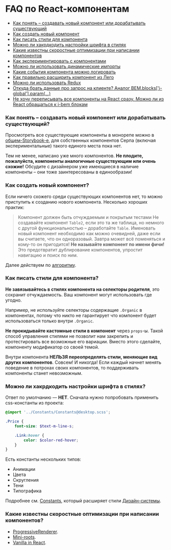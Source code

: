 # FAQ по React-компонентам

- [Как понять – создавать новый компонент или дорабатывать существующий](#Как-понять--создавать-новый-компонент-или-дорабатывать-существующий)
- [Как создать новый компонент](#Как-создать-новый-компонент)
- [Как писать стили для компонента](#Как-писать-стили-для-компонента)
- [Можно ли хакрдкодить настройки шрифта в стилях](#Можно-ли-хакрдкодить-настройки-шрифта-в-стилях)
- [Какие известны скоростные оптимизации при написании компонентов](#Какие-известны-скоростные-оптимизации-при-написании-компонентов)
- [Как экспериментировать с компонентами](../experiments/components.md)
- [Можно ли использовать динамические импорты](../patterns/components/dynamic-imports.md)
- [Какие события компонента можно логировать](https://wiki.yandex-team.ru/search-interfaces/baobab/#m-sobytija)
- [Как правильно расширить компонент из Лего](../faq/extending-lego-components.md)
- [Можно ли использовать Redux](../faq/redux.md)
- [Откуда брать данные про запрос на клиенте? Аналог BEM.blocks['i-global'].param(...)](../../src/components/GlobalContext/README.md)
- [Не хочу переписывать все компоненты на React сразу. Можно ли из React обращаться к i-bem блокам](../../src/components/ReactBus/README.md)

### Как понять – создавать новый компонент или дорабатывать существующий?

Просмотреть все существующие компоненты в монорепе можно в [общем-Storybook-е](https://depot.yandex-team.ru/components/), для собственных компонентов Серпа (включая экспериментальные) такого единого места пока нет.

Тем не менее, написано уже много компонентов. **Не плодите, пожалуйста, компоненты аналогичные существующим или очень схожие!** Обсудите с дизайнером уже имеющиеся в наличие компоненты – они тоже заинтересованы в единообразии!

### Как создать новый компонент?

Если ничего схожего среди существующих компонентов нет, то можно приступить к созданию нового компонента. Несколько хороших практик:

>Компонент должен быть отчуждаемым и покрытым тестами
>Не создавайте компонент `Table2`, если это та же таблица, но немного с другой функциональностью – доработайте `Table`.
>Именовать новый компонент необходимо как можно очевидней, даже если вы считаете, что он одноразовый. Завтра может всё поменяться и кому-то он пригодится! **Не называйте компонент по имени фичи!** Это предотвратит дублирование компонентов, упростит навигацию и поиск по ним.

Далее действуем по [алгоритму](./howto.md).

### Как писать стили для компонента?

**Не завязывайтесь в стилях компонента на селекторы родителя**, это сохранит отчуждаемость. Ваш компонент могут использовать где угодно.

Например, не используйте селекторы содержащие `.Organic` в компонентах, потому что никто не гарантирует что компонент будет использоваться только внутри `.Organic`.

**Не прокидывайте кастомные стили в компонент** через `props`-ы. Такой способ управления стилями не позволит нам закрепить и протестировать все возможные его вариации. Вместо этого сделайте, компоненту модификатор со своей темой.

Внутри компонента **НЕЛЬЗЯ переопределять стили, меняющие вид других компонентов**. Совсем! И никогда! Если каждый начнет менять поведение в потрохах своих компонентов, то поддерживать компоненты станет невозможным.

### Можно ли хакрдкодить настройки шрифта в стилях?

Ответ по умолчанию — **НЕТ**.
Сначала нужно попробовать применить css-константы из проекта:

```scss
@import '../Constants/Constants@desktop.scss';

.Price {
    font-size: $text-m-line-s;

    .Link:hover {
        color: $color-red-hover;
    }
}
```

Есть константы нескольких типов:
- Анимации
- Цвета
- Скругления
- Тени
- Типографика

Подробнее см. [Constants](../../src/components/Constants), который расширяет стили [Дизайн-системы](https://depot.yandex-team.ru/).

### Какие известны скоростные оптимизации при написании компонентов?

- [ProgressiveRenderer](../../src/components/ProgressiveRenderer/README.md).
- [Mini-roots](../../src/components/Root/README.md#createsubroot).
- [Vanilla in React](../../src/vendors/vanillaInReact/README.md).

